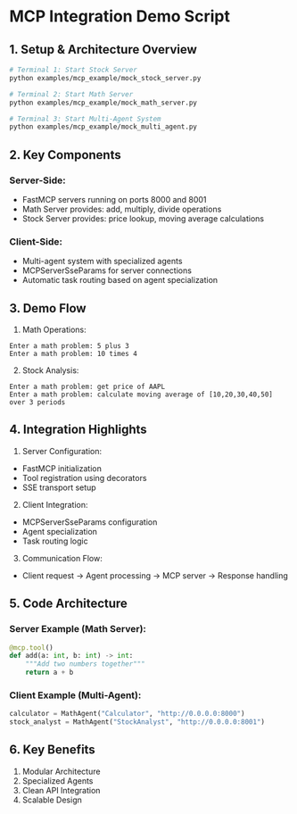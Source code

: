 
# MCP Integration Demo Script

## 1. Setup & Architecture Overview

```bash
# Terminal 1: Start Stock Server
python examples/mcp_example/mock_stock_server.py

# Terminal 2: Start Math Server
python examples/mcp_example/mock_math_server.py

# Terminal 3: Start Multi-Agent System
python examples/mcp_example/mock_multi_agent.py
```

## 2. Key Components

### Server-Side:
- FastMCP servers running on ports 8000 and 8001
- Math Server provides: add, multiply, divide operations
- Stock Server provides: price lookup, moving average calculations

### Client-Side:
- Multi-agent system with specialized agents
- MCPServerSseParams for server connections
- Automatic task routing based on agent specialization

## 3. Demo Flow

1. Math Operations:
```
Enter a math problem: 5 plus 3
Enter a math problem: 10 times 4
```

2. Stock Analysis:
```
Enter a math problem: get price of AAPL
Enter a math problem: calculate moving average of [10,20,30,40,50] over 3 periods
```

## 4. Integration Highlights

1. Server Configuration:
- FastMCP initialization
- Tool registration using decorators
- SSE transport setup

2. Client Integration:
- MCPServerSseParams configuration
- Agent specialization
- Task routing logic

3. Communication Flow:
- Client request → Agent processing → MCP server → Response handling

## 5. Code Architecture

### Server Example (Math Server):
```python
@mcp.tool()
def add(a: int, b: int) -> int:
    """Add two numbers together"""
    return a + b
```

### Client Example (Multi-Agent):
```python
calculator = MathAgent("Calculator", "http://0.0.0.0:8000")
stock_analyst = MathAgent("StockAnalyst", "http://0.0.0.0:8001")
```

## 6. Key Benefits

1. Modular Architecture
2. Specialized Agents
3. Clean API Integration
4. Scalable Design
